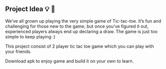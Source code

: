 ## Project Idea 💡 🌟

We’ve all grown up playing the very simple game of Tic-tac-toe. It’s fun and challenging for those new to the game, but once you’ve figured it out, 
experienced players always end up declaring a draw. 
The game is just too simple to keep playing :)

This project consist of 2 player tic tac toe game which you can play with your friends.

Download apk to enjoy game and build it on your own to learn.
